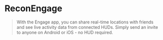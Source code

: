 # ReconEngage

> With the Engage app, you can share real-time locations with friends and see live activity data from connected HUDs. Simply send an invite to anyone on Android or iOS - no HUD required.